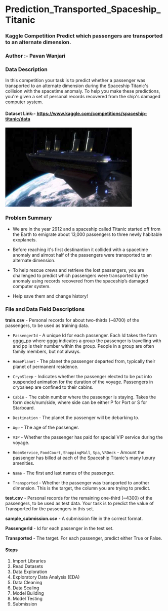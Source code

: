 # Prediction_Transported_Spaceship_Titanic
### Kaggle Competition Predict which passengers are transported to an alternate dimension.
### Author :- Pavan Wanjari
### Data Description
In this competition your task is to predict whether a passenger was transported to an alternate dimension during the Spaceship Titanic's collision with the spacetime anomaly. To help you make these predictions, you're given a set of personal records recovered from the ship's damaged computer system.


#### Dataset Link:- https://www.kaggle.com/competitions/spaceship-titanic/data

<img src="Titanic.jpg" style= "width:400px; height:250px">


### Problem Summary

* We are in the year 2912 and a spaceship called Titanic started off from the Earth to emigrate about 13,000 passengers to three newly habitable exoplanets.
* Before reaching it's first destinantion it collided with a spacetime anomaly and almost half of the passengers were transported to an alternate dimension.
* To help rescue crews and retrieve the lost passengers, you are challenged to predict which passengers were transported by the anomaly using records recovered from the spaceship’s damaged computer system.

* Help save them and change history!

### File and Data Field Descriptions
**train.csv** - Personal records for about two-thirds (~8700) of the passengers, to be used as training data.
* `PassengerId` - A unique Id for each passenger. Each Id takes the form gggg_pp where gggg indicates a group the passenger is travelling with and pp is their number within the group. People in a group are often family members, but not always.

* `HomePlanet` - The planet the passenger departed from, typically their planet of permanent residence.

* `CryoSleep` - Indicates whether the passenger elected to be put into suspended animation for the duration of the voyage. Passengers in cryosleep are confined to their cabins.

* `Cabin` - The cabin number where the passenger is staying. Takes the form deck/num/side, where side can be either P for Port or S for Starboard.

* `Destination` - The planet the passenger will be debarking to.

* `Age` - The age of the passenger.

* `VIP` - Whether the passenger has paid for special VIP service during the voyage.
* `RoomService`, `FoodCourt`, `ShoppingMall`, `Spa`, `VRDeck` - Amount the passenger has billed at each of the Spaceship Titanic's many luxury amenities.
* `Name` - The first and last names of the passenger.
* `Transported` - Whether the passenger was transported to another dimension. This is the target, the column you are trying to predict.

**test.csv** - Personal records for the remaining one-third (~4300) of the passengers, to be used as test data. Your task is to predict the value of Transported for the passengers in this set.

**sample_submission.csv** - A submission file in the correct format.

**PassengerId** - Id for each passenger in the test set.

**Transported** - The target. For each passenger, predict either True or False.

#### Steps

1. Import Libraries
2. Read Datasets
3. Data Exploration
4. Exploratory Data Analysis (EDA)
5. Data Cleaning
6. Data Scaling 
7. Model Building
8. Model Testing
9. Submission

